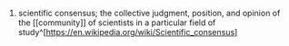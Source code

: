 1. scientific consensus; the collective judgment, position, and opinion of the [[community]] of scientists in a particular field of study^[https://en.wikipedia.org/wiki/Scientific_consensus]